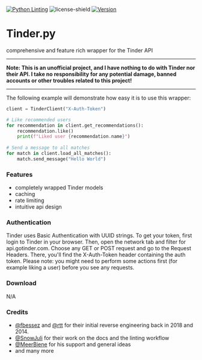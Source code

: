 [![Python Linting](https://github.com/rednit-team/tinder.py/actions/workflows/pylint.yml/badge.svg)](https://github.com/rednit-team/tinder.py/actions/workflows/pylint.yml)
![license-shield](https://img.shields.io/badge/License-Apache%202.0-lightgrey.svg)
[![Version](https://img.shields.io/badge/Download-1.0.0-green.svg)](https://github.com/rednit-team/tinder.py/releases/latest)

# Tinder.py

comprehensive and feature rich wrapper for the Tinder API

---

**Note: This is an unofficial project, and I have nothing to do with Tinder nor their API. I take no responsibility for any potential damage, banned accounts or other troubles related to this project!** 

---
The following example will demonstrate how easy it is to use this wrapper:
```python
client = TinderClient("X-Auth-Token")

# Like recommended users
for recommendation in client.get_recommendations():
    recommendation.like()
    print(f"Liked user {recommendation.name}")
    
# Send a message to all matches
for match in client.load_all_matches():
    match.send_message("Hello World")
```

### Features
- completely wrapped Tinder models
- caching
- rate limiting
- intuitive api design

### Authentication
Tinder uses Basic Authentication with UUID strings. To get your token, first login to Tinder in your browser.
Then, open the network tab and filter for api.gotinder.com. Choose any GET or POST request and go to the Request Headers.
There, you'll find the X-Auth-Token header containing the auth token. Please note: you might need to perform some 
actions first (for example liking a user) before you see any requests.

### Download
N/A

### Credits
- [@fbessez](https://github.com/fbessez/Tinder) and 
[@rtt](https://gist.github.com/rtt/10403467#file-tinder-api-documentation-md) for their initial reverse engineering 
back in 2018 and 2014. 
- [@SnowJuli](https://github.com/SnowJuli) for their work on the docs and the linting workflow
- [@MeerBiene](https://github.com/MeerBiene) for his support and general ideas 
- and many more
